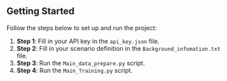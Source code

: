 ## Getting Started

Follow the steps below to set up and run the project:

1. **Step 1**: Fill in your API key in the `api_key.json` file. 
2. **Step 2**: Fill in your scenario definition in the `Background_infomation.txt` file. 
3. **Step 3**: Run the `Main_data_prepare.py` script. 
4. **Step 4**: Run the `Main_Training.py` script. 